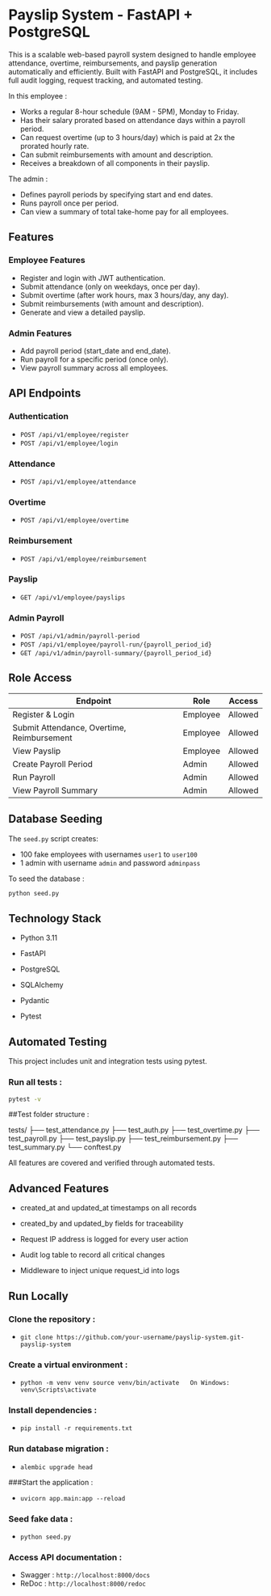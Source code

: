 # Payslip System - FastAPI + PostgreSQL

This is a scalable web-based payroll system designed to handle employee attendance, overtime, reimbursements, and payslip generation automatically and efficiently. Built with FastAPI and PostgreSQL, it includes full audit logging, request tracking, and automated testing.

In this employee :
- Works a regular 8-hour schedule (9AM - 5PM), Monday to Friday.
- Has their salary prorated based on attendance days within a payroll period.
- Can request overtime (up to 3 hours/day) which is paid at 2x the prorated hourly rate.
- Can submit reimbursements with amount and description.
- Receives a breakdown of all components in their payslip.

The admin :
- Defines payroll periods by specifying start and end dates.
- Runs payroll once per period.
- Can view a summary of total take-home pay for all employees.

## Features

### Employee Features
- Register and login with JWT authentication.
- Submit attendance (only on weekdays, once per day).
- Submit overtime (after work hours, max 3 hours/day, any day).
- Submit reimbursements (with amount and description).
- Generate and view a detailed payslip.

### Admin Features
- Add payroll period (start_date and end_date).
- Run payroll for a specific period (once only).
- View payroll summary across all employees.

## API Endpoints

### Authentication
- `POST /api/v1/employee/register`
- `POST /api/v1/employee/login`

### Attendance
- `POST /api/v1/employee/attendance`

### Overtime
- `POST /api/v1/employee/overtime`

### Reimbursement
- `POST /api/v1/employee/reimbursement`

### Payslip
- `GET /api/v1/employee/payslips`

### Admin Payroll
- `POST /api/v1/admin/payroll-period`
- `POST /api/v1/employee/payroll-run/{payroll_period_id}`
- `GET /api/v1/admin/payroll-summary/{payroll_period_id}`

## Role Access

|               Endpoint                      | Role     | Access       |
|---------------------------------------------|----------|--------------|
| Register & Login                            | Employee | Allowed      |
| Submit Attendance, Overtime, Reimbursement  | Employee | Allowed      |
| View Payslip                                | Employee | Allowed      |
| Create Payroll Period                       | Admin    | Allowed      |
| Run Payroll                                 | Admin    | Allowed      |
| View Payroll Summary                        | Admin    | Allowed      |

## Database Seeding

The `seed.py` script creates:
- 100 fake employees with usernames `user1` to `user100`
- 1 admin with username `admin` and password `adminpass`

To seed the database :

```bash
python seed.py
```

## Technology Stack

- Python 3.11

- FastAPI

- PostgreSQL

- SQLAlchemy

- Pydantic

- Pytest

## Automated Testing
This project includes unit and integration tests using pytest.

### Run all tests :

```bash 
pytest -v
```

##Test folder structure :

tests/
├── test_attendance.py
├── test_auth.py
├── test_overtime.py
├── test_payroll.py
├── test_payslip.py
├── test_reimbursement.py
├── test_summary.py
└── conftest.py

All features are covered and verified through automated tests.

## Advanced Features

- created_at and updated_at timestamps on all records

- created_by and updated_by fields for traceability

- Request IP address is logged for every user action

- Audit log table to record all critical changes

- Middleware to inject unique request_id into logs

## Run Locally
### Clone the repository :
- `git clone https://github.com/your-username/payslip-system.git-payslip-system`

### Create a virtual environment :
- `python -m venv venv
source venv/bin/activate  
On Windows: venv\Scripts\activate`

### Install dependencies :
- `pip install -r requirements.txt`

### Run database migration :
- `alembic upgrade head`

###Start the application :
- `uvicorn app.main:app --reload`

### Seed fake data :
- `python seed.py`

### Access API documentation :
- Swagger : ``http://localhost:8000/docs``
- ReDoc : ``http://localhost:8000/redoc``
